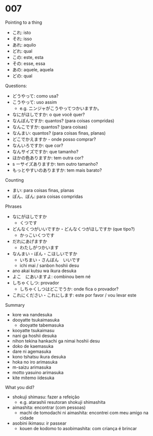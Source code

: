 # 007

Pointing to a thing

- これ: isto
- それ: isso
- あれ: aquilo
- どれ: qual
- この: este, esta
- その: esse, essa
- あの: aquele, aquela
- どの: qual

Questions:

- どうやって: como usa?
- こうやって: uso assim
  - e.g. ニンジャがこうやってつかいますか。
- なにがほしですか: o que você quer?
- なんぼんですか: quantos? (para coisas compridas)
- なんこですか: quantos? (para coisas)
- なんまい: quantos? (para coisas finas, planas)
- どこでかえますか - onde posso comprar?
- なんいろですか: que cor?
- なんサイズですか: que tamanho?
- ほかの色ありますか: tem outra cor?
- s ーサイズありますか: tem outro tamanho?
- もっとやすいのありますか: tem mais barato?

Counting

- まい: para coisas finas, planas
- ぽん、ぼん: para coisas compridas

Phrases

- なにがほしですか
  - くつです
- どんなくつがいいですか・どんなくつがほしですか (que tipo?)
  - かっこいくつです
- だれにあげますか
  - わたしがつかいます
- なんまい・ぼん・こほしいですか
  - いちまい・さんぼん　いいです
  - ichi mai / sanbon hoshii desu
- ano akai kutsu wa ikura desuka
- よこ　にあいますよ: combinou bem né
- しちゃくしつ: provador
  - しちゃくしつはどこでうか: onde fica o provador?
- これにください・これにします: este por favor / vou levar este

Summary

- kore wa nandesuka
- dooyatte tsukaimasuka
  - dooyatte tabemasuka
- kooyatte tsukaimasu
- nani ga hoshii desuka
- nihon tekina hankachi ga nimai hoshii desu
- doko de kaemasuka
- dare ni agemasuka
- kono tshatsu ikura desuka
- hoka no iro arimasuka
- m-saizu arimasuka
- motto yasuino arimasuka
- kite mitemo iidesuka

What you did?

- shokuji shimasu: fazer a refeição
  - e.g. atarashii resutoran shokuji shimashita
- aimashita: encontrar (com pessoas)
  - machi de tomodachi ni aimashita: encontrei com meu amigo na cidade
- asobini ikimasu: ir passear
  - kouen de kodomo to asobimashita: com criança é brincar
